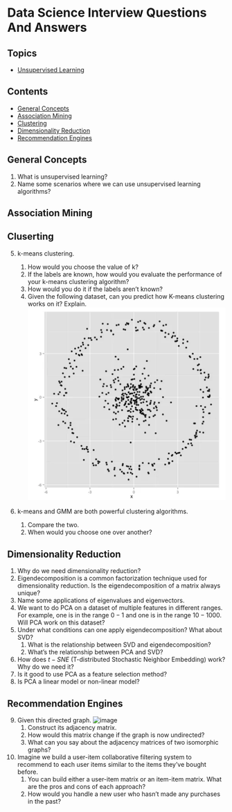 # Data Science Interview Questions And Answers

Topics
---

- [Unsupervised Learning](#unsupervised-learning)

Contents
---
- [General Concepts](#general-concepts)
- [Association Mining](#association-mining)
- [Clustering](#clustering)
- [Dimensionality Reduction](#dimensionality-reduction)
- [Recommendation Engines](#recommendation-engines)


## General Concepts

1. What is unsupervised learning?
2. Name some scenarios where we can use unsupervised learning algorithms?



## Association Mining

## Cluserting

5. k-means clustering.
    1. How would you choose the value of k?
    1. If the labels are known, how would you evaluate the performance of your k-means clustering algorithm?
    1. How would you do it if the labels aren’t known?
    1. Given the following dataset, can you predict how K-means clustering works on it? Explain.
    ![image](img/k_means.png)

7. k-means and GMM are both powerful clustering algorithms.
    1. Compare the two.
    1. When would you choose one over another?




## Dimensionality Reduction

1. Why do we need dimensionality reduction?
2. Eigendecomposition is a common factorization technique used for dimensionality reduction. Is the eigendecomposition of a matrix always unique?
3. Name some applications of eigenvalues and eigenvectors.
4. We want to do PCA on a dataset of multiple features in different ranges. For example, one is in the range $0-1$ and one is in the range $10 - 1000$. Will PCA work on this dataset?
5. Under what conditions can one apply eigendecomposition? What about SVD?
    1. What is the relationship between SVD and eigendecomposition?
    1. What’s the relationship between PCA and SVD?
6. How does $t-SNE$ (T-distributed Stochastic Neighbor Embedding) work? Why do we need it?
7. Is it good to use PCA as a feature selection method?
8. Is PCA a linear model or non-linear model?



## Recommendation Engines

9. Given this directed graph.
    ![image](assets/dag.png)
    1. Construct its adjacency matrix.
    1. How would this matrix change if the graph is now undirected?
    1. What can you say about the adjacency matrices of two isomorphic graphs?
10. Imagine we build a user-item collaborative filtering system to recommend to each user items similar to the items they’ve bought before.
    1. You can build either a user-item matrix or an item-item matrix. What are the pros and cons of each approach?
    1. How would you handle a new user who hasn’t made any purchases in the past?

